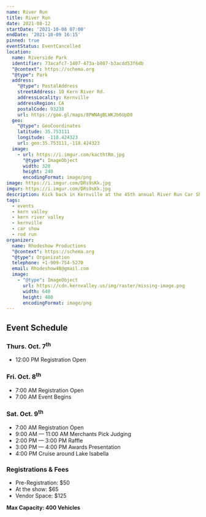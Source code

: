 ```yaml
---
name: River Run
title: River Run
date: 2021-08-12
startDate: '2021-10-08 07:00'
endDate: '2021-10-09 16:15'
pinned: true
eventStatus: EventCancelled
location:
  name: Riverside Park
  identifier: 73acafc7-1407-473a-b807-b3acdd53f6db
  "@context": https://schema.org
  "@type": Park
  address:
    "@type": PostalAddress
    streetAddress: 10 Kern River Rd.
    addressLocality: Kernville
    addressRegion: CA
    postalCode: 93238
    url: https://goo.gl/maps/8PWNAgBLWKJb6UpD8
  geo:
    "@type": GeoCoordinates
    latitude: 35.753111
    longitude: -118.424323
    url: geo:35.753111,-118.424323
  image:
    - url: https://i.imgur.com/kacthtRm.jpg
      "@type": ImageObject
      width: 320
      height: 240
      encodingFormat: image/png
image: https://i.imgur.com/DRs9sKk.jpg
imgur: https://i.imgur.com/DRs9sKk.jpg
description: Kick back in Kernville at the 45th annual River Run Car Show
tags:
  - events
  - kern valley
  - kern river valley
  - kernville
  - car show
  - rod run
organizer:
  name: Rhodeshow Productions
  "@context": https://schema.org
  "@type": Organization
  telephone: +1-909-754-5270
  email: Rhodeshow48@gmail.com
  image:
    - "@type": ImageObject
      url: https://cdn.kernvalley.us/img/raster/missing-image.png
      width: 640
      height: 480
      encodingFormat: image/png
---
```

## Event Schedule

### Thurs. Oct. 7<sup>th</sup>
- 12:00 PM Registration Open

### Fri. Oct. 8<sup>th</sup>
- 7:00 AM Registration Open
- 7:00 AM Event Begins

### Sat. Oct. 9<sup>th</sup>
- 7:00 AM Registration Open
- 9:00 AM &mdash; 11:00 AM Merchants Pick Judging
- 2:00 PM &mdash; 3:00 PM Raffle
- 3:00 PM &mdash; 4:00 PM Awards Presentation
- 4:00 PM Cruise around Lake Isabella

### Registrations &amp; Fees
- Pre-Registration: $50
- At the show: $65
- Vendor Space: $125

**Max Capacity: 400 Vehicles**
